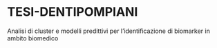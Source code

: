 # TESI-DENTIPOMPIANI
Analisi di cluster e modelli predittivi per l’identificazione di biomarker in ambito biomedico
